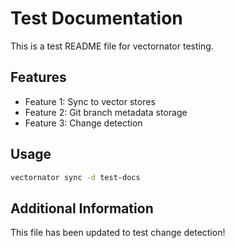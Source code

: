# Test Documentation

This is a test README file for vectornator testing.

## Features

- Feature 1: Sync to vector stores
- Feature 2: Git branch metadata storage
- Feature 3: Change detection

## Usage

```bash
vectornator sync -d test-docs
```

## Additional Information

This file has been updated to test change detection!
